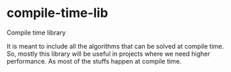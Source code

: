 # compile-time-lib
Compile time library

It is meant to include all the algorithms that can be solved at compile time.
So, mostly this library will be useful in projects where we need higher performance. As most of the stuffs happen at compile time.
